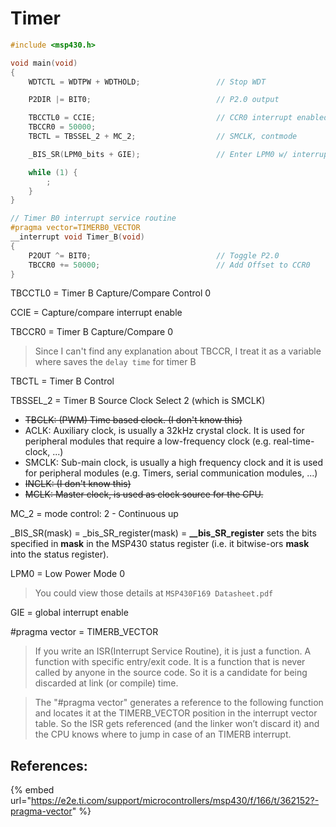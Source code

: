 # Timer

```c
#include <msp430.h>

void main(void)
{
    WDTCTL = WDTPW + WDTHOLD;                 // Stop WDT

    P2DIR |= BIT0;                            // P2.0 output

    TBCCTL0 = CCIE;                           // CCR0 interrupt enabled
    TBCCR0 = 50000;
    TBCTL = TBSSEL_2 + MC_2;                  // SMCLK, contmode

    _BIS_SR(LPM0_bits + GIE);                 // Enter LPM0 w/ interrupt

    while (1) {
        ;
    }
}

// Timer B0 interrupt service routine
#pragma vector=TIMERB0_VECTOR
__interrupt void Timer_B(void)
{
    P2OUT ^= BIT0;                            // Toggle P2.0
    TBCCR0 += 50000;                          // Add Offset to CCR0
}
```

TBCCTL0 = Timer B Capture/Compare Control 0

CCIE = Capture/compare interrupt enable

TBCCR0 = Timer B Capture/Compare 0

> Since I can't find any explanation about TBCCR, I treat it as a variable where saves the `delay time` for timer B

TBCTL = Timer B Control

TBSSEL\_2 = Timer B Source Clock Select 2 \(which is SMCLK\)

* ~~TBCLK: \(PWM\) Time based clock. \(I don't know this\)~~
* ACLK: Auxiliary clock, is usually a 32kHz crystal clock. It is used for peripheral modules that require a low-frequency clock \(e.g. real-time-clock, ...\)
* SMCLK: Sub-main clock, is usually a high frequency clock and it is used for peripheral modules \(e.g. Timers, serial communication modules, ...\)
* ~~INCLK: \(I don't know this\)~~
* ~~MCLK: Master clock, is used as clock source for the CPU.~~

MC\_2 = mode control: 2 - Continuous up

\_BIS\_SR\(mask\) = \_bis\_SR\_register\(mask\) = **\_\_bis\_SR\_register** sets the bits specified in **mask** in the MSP430 status register \(i.e. it bitwise-ors **mask** into the status register\).

LPM0 = Low Power Mode 0

> You could view those details at `MSP430F169 Datasheet.pdf`

GIE = global interrupt enable

\#pragma vector = TIMERB\_VECTOR

> If you write an ISR\(Interrupt Service Routine\), it is just a function. A function with specific entry/exit code. It is a function that is never called by anyone in the source code. So it is a candidate for being discarded at link \(or compile\) time.

> The "\#pragma vector" generates a reference to the following function and locates it at the TIMERB\_VECTOR position in the interrupt vector table. So the ISR gets referenced \(and the linker won’t discard it\) and the CPU knows where to jump in case of an TIMERB interrupt.

## References:

{% embed url="https://e2e.ti.com/support/microcontrollers/msp430/f/166/t/362152?-pragma-vector" %}
















